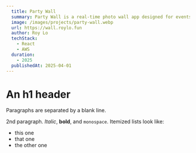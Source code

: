 ```yaml
---
  title: Party Wall
  summary: Party Wall is a real-time photo wall app designed for events. Guests can instantly upload photos or tag the host’s Instagram account, with images appearing live on a big screen—perfect for parties and celebrations. I built this for my daughter’s 6th birthday to bring everyone into the moment.
  image: /images/projects/party-wall.webp
  url: https://wall.roylo.fun
  author: Roy Lo
  techStack:
    - React
    - AWS
  duration:
    - 2025
  publishedAt: 2025-04-01
---
```


An h1 header
============

Paragraphs are separated by a blank line.

2nd paragraph. *Italic*, **bold**, and `monospace`. Itemized lists
look like:

  * this one
  * that one
  * the other one

